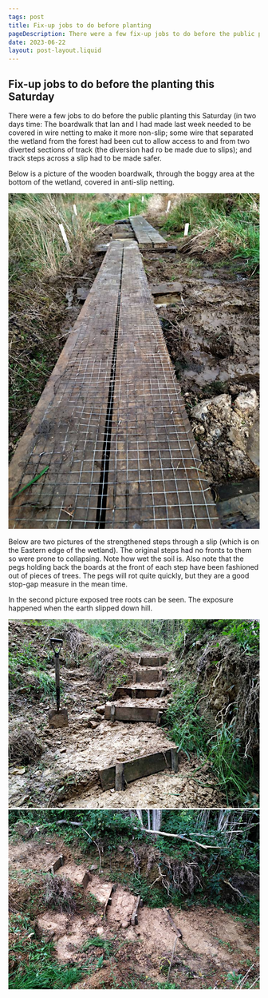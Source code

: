 ```yaml
---
tags: post
title: Fix-up jobs to do before planting
pageDescription: There were a few fix-up jobs to do before the public planting session this Saturday.
date: 2023-06-22
layout: post-layout.liquid
---
```


## Fix-up jobs to do before the planting this Saturday

There were a few jobs to do before the public planting this Saturday (in two days time: The boardwalk that Ian and I had made last week needed to be covered in wire netting to make it more non-slip; some wire that separated the wetland from the forest had been cut to allow access to and from two diverted sections of track (the diversion had ro be made due to slips); and track steps across a slip had to be made safer. 

Below is a picture of the wooden boardwalk, through the boggy area at the bottom of the wetland, covered in anti-slip netting.

![A picture of the wooden boardwalk through the wet area covered in anti-slip netting](/assets/images/news/june-2023-fix-up-jobs/wired-boardwalk.jpg)

Below are two pictures of the strengthened steps through a slip (which is on the Eastern edge of the wetland). The original steps had no fronts to them so were prone to collapsing. Note how wet the soil is. Also note that the pegs holding back the boards at the front of each step have been fashioned out of pieces of trees. The pegs will rot quite quickly, but they are a good stop-gap measure in the mean time.

In the second picture exposed tree roots can be seen. The exposure happened when the earth slipped down hill.

<img src="/assets/images/news/june-2023-fix-up-jobs/steps-front-on.jpg" alt="The steps seen front on" loading="lazy">

<img src="/assets/images/news/june-2023-fix-up-jobs/steps-top-down.jpg" alt="A side on and top down picture of the steps showing how wet the ground is" loading="lazy">

